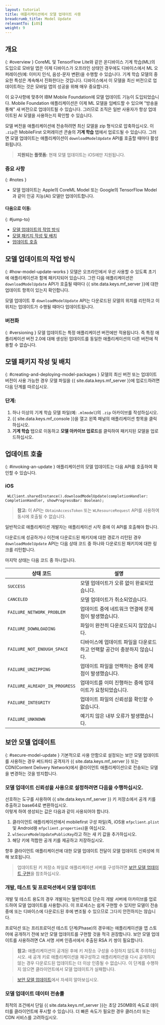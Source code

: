 ```yaml
---
layout: tutorial
title: 애플리케이션에서 모델 업데이트 사용
breadcrumb_title: Model Update
relevantTo: [iOS]
weight: 9
---
```

<!-- NLS_CHARSET=UTF-8 -->
## 개요
{: #overview }
CoreML 및 TensorFlow Lite와 같은 온디바이스 기계 학습(ML)의 도입으로 모바일 앱은 이제 디바이스가 오프라인 상태인 경우에도 디바이스에서 ML 오퍼레이션(예: 이미지 인식, 음성-문자 변환)을 수행할 수 있습니다. 기계 학습 모델의 중요한 특성은 계속해서 진화한다는 것입니다. 디바이스에서 이 모델을 최신 버전으로 업데이트하는 것은 모바일 앱의 성공을 위해 매우 중요합니다.

이 요구사항에 맞추어 IBM Mobile Foundation에 모델 업데이트 기능이 도입되었습니다. Mobile Foundation 애플리케이션은 이제 ML 모델을 임베드할 수 있으며 "방송을 통해" 새 버전으로 업데이트될 수 있습니다. 그러므로 조직은 일반 사용자가 항상 업데이트된 AI 모델을 사용하는지 확인할 수 있습니다.

모델 버전을 애플리케이션에 전송하려면 최신 모델을 zip 형식으로 압축하십시오. 이 `.zip`은 MobileFirst 오퍼레이션 콘솔의 **기계 학습** 탭에서 업로드될 수 있습니다. 그러면 모델 업데이트는 애플리케이션이 `downloadModelUpdate` API를 호출할 때마다 활성화됩니다.

>**지원되는 플랫폼:** 현재 모델 업데이트는 iOS에만 지원됩니다.  

### 중요 사항
{: #notes }
* 모델 업데이트는 Apple의 CoreML Model 또는 Google의 TensorFlow Model과 같이 인공 지능(AI) 모델만 업데이트합니다.

#### 다음으로 이동:
{: #jump-to}

- [모델 업데이트의 작업 방식](#how-model-update-works)
- [모델 패키지 작성 및 배치](#creating-and-deploying-model-packages)
- [업데이트 호출](#invoking-an-update)

## 모델 업데이트의 작업 방식
{: #how-model-update-works }
모델은 오프라인에서 우선 사용할 수 있도록 초기에 애플리케이션과 함께 패키지되어 있습니다. 그런 다음 애플리케이션은 `downloadModelUpdate` API가 호출될 때마다 {{ site.data.keys.mf_server }}에 대한 업데이트 항목이 있는지 확인합니다.

모델 업데이트 후 `downloadModelUpdate` API는 다운로드된 모델의 위치를 리턴하고 이 위치는 업데이트가 수행될 때마다 업데이트됩니다.

### 버전화
{: #versioning }
모델 업데이트는 특정 애플리케이션 버전에만 적용됩니다. 즉 특정 애플리케이션 버전 2.0에 대해 생성된 업데이트를 동일한 애플리케이션의 다른 버전에 적용할 수 없습니다.

## 모델 패키지 작성 및 배치
{: #creating-and-deploying-model-packages }
모델의 최신 버전 또는 업데이트 버전이 사용 가능한 경우 모델 파일을 {{ site.data.keys.mf_server }}에 업로드하려면 다음 단계를 따르십시오.

### 단계:

 1. 하나 이상의 기계 학습 모델 파일(예: `.mlmodel`)의 `.zip` 아카이브를 작성하십시오.
 2. {{ site.data.keys.mf_console }}을 열고 왼쪽 패널의 애플리케이션 항목을 클릭하십시오.
 3. **기계 학습** 탭으로 이동하고 **모델 아카이브 업로드**를 클릭하여 패키지된 모델을 업로드하십시오.

## 업데이트 호출
{: #invoking-an-update }
애플리케이션의 모델 업데이트는 다음 API를 호출하여 확인할 수 있습니다.

### iOS

```
 WLClient.sharedInstance().downloadModelUpdate(completionHandler: CompletionHandler, showProgressBar: Boolean);
```

>**참고:** 이 API는 `ObtainAccessToken` 또는 `WLResourceRequest` API를 사용하여 동시에 호출될 수 없습니다.

일반적으로 애플리케이션 개발자는 애플리케이션 시작 중에 이 API를 호출해야 합니다.

다운로드에 성공하거나 이전에 다운로드된 패키지에 대한 경로가 리턴된 경우 `downloadModelUpdate` API는 다음 상태 코드 중 하나와 다운로드된 패키지에 대한 링크를 리턴합니다.

마지막 상태는 다음 코드 중 하나입니다.

| 상태 코드 | 설명 |
|-------------|-------------|
| `SUCCESS` | 모델 업데이트가 오류 없이 완료되었습니다. |
| `CANCELED` | 모델 업데이트가 취소되었습니다. |
| `FAILURE_NETWORK_PROBLEM` | 업데이트 중에 네트워크 연결에 문제점이 발생했습니다. |
| `FAILURE_DOWNLOADING` | 파일이 완전히 다운로드되지 않았습니다. |
| `FAILURE_NOT_ENOUGH_SPACE` | 디바이스에 업데이트 파일을 다운로드하고 언팩할 공간이 충분하지 않습니다. |
| `FAILURE_UNZIPPING` | 업데이트 파일을 언팩하는 중에 문제점이 발생했습니다. |
| `FAILURE_ALREADY_IN_PROGRESS` | 업데이트를 이미 진행하는 중에 업데이트가 요청되었습니다. |
| `FAILURE_INTEGRITY` | 업데이트 파일의 신뢰성을 확인할 수 없습니다. |
| `FAILURE_UNKNOWN` | 예기치 않은 내부 오류가 발생했습니다. |


## 보안 모델 업데이트
{: #secure-model-update }
기본적으로 사용 안함으로 설정되는 보안 모델 업데이트를 사용하는 경우 써드파티 공격자가 {{ site.data.keys.mf_server }} 또는 CDN(Content Delivery Network)에서 클라이언트 애플리케이션으로 전송되는 모델을 변경하는 것을 방지합니다.

### 모델 업데이트 신뢰성을 사용으로 설정하려면 다음을 수행하십시오.
선호하는 도구를 사용하여 {{ site.data.keys.mf_server }} 키 저장소에서 공개 키를 추출하고 base64로 변환하십시오.  
이렇게 하여 생성되는 값은 다음과 같이 사용되어야 합니다.

1. 클라이언트 애플리케이션에서 mobilefirst 구성 파일(즉, iOS용 `mfpclient.plist` 및 Android용 `mfpclient.properties`)을 여십시오.
2. `wlSecureModelUpdatePublicKey`라고 하는 새 키 값을 추가하십시오.
3. 해당 키에 적합한 공개 키를 제공하고 저장하십시오.

향후 클라이언트 애플리케이션에 대한 모델 업데이트 전달이 모델 업데이트 신뢰성에 의해 보호됩니다.

> 업데이트된 키 저장소 파일로 애플리케이션 서버를 구성하려면 [보안 모델 업데이트 구현](secure-model-update/)을 참조하십시오.

### 개발, 테스트 및 프로덕션에서 모델 업데이트
개발 및 테스트 용도의 경우 개발자는 일반적으로 단순히 개발 서버에 아카이브를 업로드하여 모델 업데이트를 사용합니다. 이 프로세스는 쉽게 구현할 수 있지만 모델이 전송 중에 또는 디바이스에 다운로드된 후에 변조될 수 있으므로 그다지 안전하지는 않습니다.

프로덕션 또는 프리프로덕션 테스트 단계(Phase)의 경우에는 애플리케이션을 앱 스토어에 공개하기 전에 보안 모델 업데이트를 구현할 것을 적극 권장합니다. 보안 모델 업데이트를 사용하려면 CA 서명 서버 인증서에서 추출된 RSA 키 쌍이 필요합니다.

>**참고:** 애플리케이션이 공개된 후에 키 저장소 구성을 수정하지 않도록 주의하십시오. 새 공개 키로 애플리케이션을 재구성하고 애플리케이션을 다시 공개하지 않는 경우 다운로드된 업데이트는 더 이상 인증될 수 없습니다. 이 단계를 수행하지 않으면 클라이언트에서 모델 업데이트가 실패합니다.

> [보안 모델 업데이트](secure-model-update/)에서 자세히 알아보십시오.

### 모델 업데이트 데이터 전송률
최적의 조건에서 단일 {{ site.data.keys.mf_server }}는 초당 250MB의 속도로 데이터를 클라이언트에 푸시할 수 있습니다. 더 빠른 속도가 필요한 경우 클러스터 또는 CDN 서비스를 고려하십시오.
